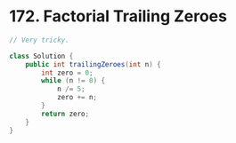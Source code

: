 # 172. Factorial Trailing Zeroes

```java
// Very tricky.

class Solution {
    public int trailingZeroes(int n) {
        int zero = 0;
        while (n != 0) {
            n /= 5;
            zero += n;
        }
        return zero;
    }
}
```